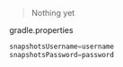 > Nothing yet

gradle.properties
```groovy
snapshotsUsername=username
snapshotsPassword=password
```